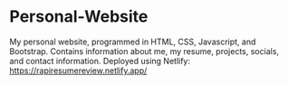 # Personal-Website

My personal website, programmed in HTML, CSS, Javascript, and Bootstrap. Contains information about me, my resume, projects, socials, and contact information. 
Deployed using Netlify: https://rapiresumereview.netlify.app/
